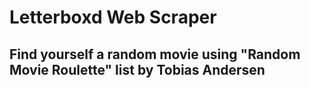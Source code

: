 # Letterboxd Web Scraper
## Find yourself a random movie using "Random Movie Roulette" list by Tobias Andersen

